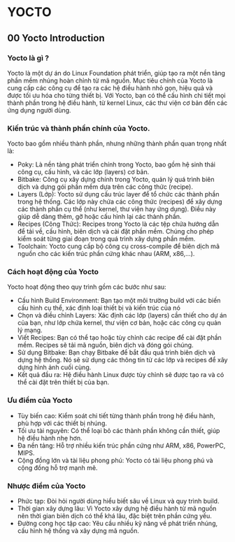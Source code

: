 # YOCTO
## 00 Yocto Introduction
### Yocto là gì ?
Yocto là một dự án do Linux Foundation phát triển, giúp tạo ra một nền tảng phần mềm nhúng hoàn chỉnh từ mã nguồn. Mục tiêu chính của Yocto là cung cấp các công cụ để tạo ra các hệ điều hành nhỏ gọn, hiệu quả và được tối ưu hóa cho từng thiết bị. Với Yocto, bạn có thể cấu hình chi tiết mọi thành phần trong hệ điều hành, từ kernel Linux, các thư viện cơ bản đến các ứng dụng người dùng.
### Kiến trúc và thành phần chính của Yocto.
Yocto bao gồm nhiều thành phần, nhưng những thành phần quan trọng nhất là:
* Poky: Là nền tảng phát triển chính trong Yocto, bao gồm hệ sinh thái công cụ, cấu hình, và các lớp (layers) cơ bản.
* Bitbake: Công cụ xây dựng chính trong Yocto, quản lý quá trình biên dịch và dựng gói phần mềm dựa trên các công thức (recipe).
* Layers (Lớp): Yocto sử dụng cấu trúc layer để tổ chức các thành phần trong hệ thống. Các lớp này chứa các công thức (recipes) để xây dựng các thành phần cụ thể (như kernel, thư viện hay ứng dụng). Điều này giúp dễ dàng thêm, gỡ hoặc cấu hình lại các thành phần.
* Recipes (Công Thức): Recipes trong Yocto là các tệp chứa hướng dẫn để tải về, cấu hình, biên dịch và cài đặt phần mềm. Chúng cho phép kiểm soát từng giai đoạn trong quá trình xây dựng phần mềm.
* Toolchain: Yocto cung cấp bộ công cụ cross-compile để biên dịch mã nguồn cho các kiến trúc phần cứng khác nhau (ARM, x86,...).

### Cách hoạt động của Yocto 
Yocto hoạt động theo quy trình gồm các bước như sau: 
* Cấu hình Build Environment: Bạn tạo một môi trường build với các biến cấu hình cụ thể, xác định loại thiết bị và kiến trúc của nó
* Chọn và điều chỉnh Layers: Xác định các lớp (layers) cần thiết cho dự án của bạn, như lớp chứa kernel, thư viện cơ bản, hoặc các công cụ quản lý mạng.
* Viết Recipes: Bạn có thể tạo hoặc tùy chỉnh các recipe để cài đặt phần mềm. Recipes sẽ tải mã nguồn, biên dịch và đóng gói chúng.
* Sử dụng Bitbake: Bạn chạy Bitbake để bắt đầu quá trình biên dịch và dựng hệ thống. Nó sẽ sử dụng các thông tin từ các lớp và recipes để xây dựng hình ảnh cuối cùng.
* Kết quả đầu ra: Hệ điều hành Linux được tùy chỉnh sẽ được tạo ra và có thể cài đặt trên thiết bị của bạn.

### Ưu điểm của Yocto

* Tùy biến cao: Kiểm soát chi tiết từng thành phần trong hệ điều hành, phù hợp với các thiết bị nhúng.
* Tối ưu tài nguyên: Có thể loại bỏ các thành phần không cần thiết, giúp hệ điều hành nhẹ hơn.
* Đa nền tảng: Hỗ trợ nhiều kiến trúc phần cứng như ARM, x86, PowerPC, MIPS.
* Cộng đồng lớn và tài liệu phong phú: Yocto có tài liệu phong phú và cộng đồng hỗ trợ mạnh mẽ.

### Nhược điểm của Yocto
* Phức tạp:  Đòi hỏi người dùng hiểu biết sâu về Linux và quy trình build.
* Thời gian xây dựng lâu: Vì Yocto xây dựng hệ điều hành từ mã nguồn nên thời gian biên dịch có thể khá lâu, đặc biệt trên phần cứng yếu.
* Đường cong học tập cao: Yêu cầu nhiều kỹ năng về phát triển nhúng, cấu hình hệ thống và xây dựng mã nguồn.


